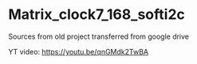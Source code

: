 # Matrix_clock7_168_softi2c

Sources from old project transferred from google drive

YT video:
https://youtu.be/qnGMdk2TwBA
